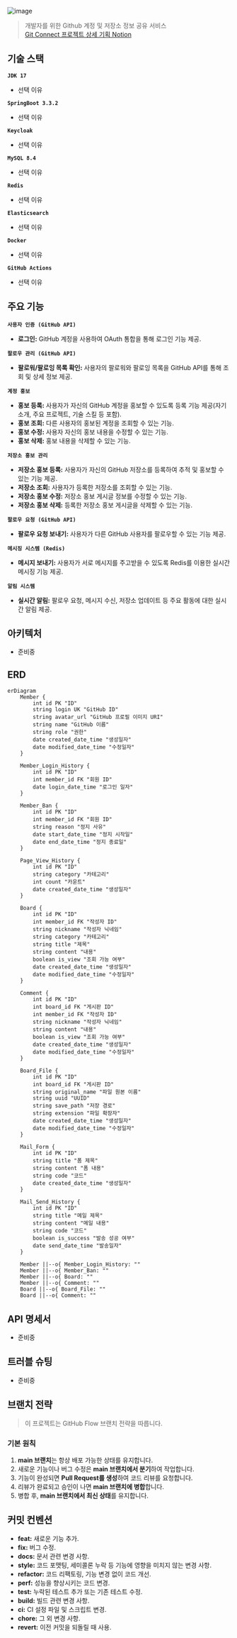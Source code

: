 ![image](https://github.com/user-attachments/assets/484c488e-2dbf-4ae6-9595-c476ff5a8cea)
> 개발자를 위한 Github 계정 및 저장소 정보 공유 서비스
> <br>  [Git Connect 프로젝트 상세 기획 Notion](https://jjangsky.notion.site/)

## 기술 스택

**`JDK 17`**

- 선택 이유

**`SpringBoot 3.3.2`**

- 선택 이유

**`Keycloak`**

- 선택 이유

**`MySQL 8.4`**

- 선택 이유

**`Redis`**

- 선택 이유

**`Elasticsearch`**

- 선택 이유

**`Docker`**

- 선택 이유

**`GitHub Actions`**

- 선택 이유

## 주요 기능

**`사용자 인증 (GitHub API)`**

- **로그인:** GitHub 계정을 사용하여 OAuth 통합을 통해 로그인 기능 제공.

**`팔로우 관리 (GitHub API)`**

- **팔로워/팔로잉 목록 확인:** 사용자의 팔로워와 팔로잉 목록을 GitHub API를 통해 조회 및 상세 정보 제공.

**`계정 홍보`**

- **홍보 등록:** 사용자가 자신의 GitHub 계정을 홍보할 수 있도록 등록 기능 제공(자기소개, 주요 프로젝트, 기술 스킬 등 포함).
- **홍보 조회:** 다른 사용자의 홍보된 계정을 조회할 수 있는 기능.
- **홍보 수정:** 사용자 자신의 홍보 내용을 수정할 수 있는 기능.
- **홍보 삭제:** 홍보 내용을 삭제할 수 있는 기능.

**`저장소 홍보 관리`**

- **저장소 홍보 등록:** 사용자가 자신의 GitHub 저장소를 등록하여 추적 및 홍보할 수 있는 기능 제공.
- **저장소 조회:** 사용자가 등록한 저장소를 조회할 수 있는 기능.
- **저장소 홍보 수정:** 저장소 홍보 게시글 정보를 수정할 수 있는 기능.
- **저장소 홍보 삭제:** 등록한 저장소 홍보 게시글을 삭제할 수 있는 기능.

**`팔로우 요청 (GitHub API)`**

- **팔로우 요청 보내기:** 사용자가 다른 GitHub 사용자를 팔로우할 수 있는 기능 제공.

**`메시징 시스템 (Redis)`**

- **메시지 보내기:** 사용자가 서로 메시지를 주고받을 수 있도록 Redis를 이용한 실시간 메시징 기능 제공.

**`알림 시스템`**

- **실시간 알림:** 팔로우 요청, 메시지 수신, 저장소 업데이트 등 주요 활동에 대한 실시간 알림 제공.

## 아키텍처

- 준비중

## ERD

```mermaid
erDiagram
    Member {
        int id PK "ID"
        string login UK "GitHub ID"
        string avatar_url "GitHub 프로필 이미지 URI"
        string name "GitHub 이름"
        string role "권한"
        date created_date_time "생성일자"
        date modified_date_time "수정일자"
    }

    Member_Login_History {
        int id PK "ID"
        int member_id FK "회원 ID"
        date login_date_time "로그인 일자"
    }

    Member_Ban {
        int id PK "ID"
        int member_id FK "회원 ID"
        string reason "정지 사유"
        date start_date_time "정지 시작일"
        date end_date_time "정지 종료일"
    }

    Page_View_History {
        int id PK "ID"
        string category "카테고리"
        int count "카운트"
        date created_date_time "생성일자"
    }

    Board {
        int id PK "ID"
        int member_id FK "작성자 ID"
        string nickname "작성자 닉네임"
        string category "카테고리"
        string title "제목"
        string content "내용"
        boolean is_view "조회 가능 여부"
        date created_date_time "생성일자"
        date modified_date_time "수정일자"
    }

    Comment {
        int id PK "ID"
        int board_id FK "게시판 ID"
        int member_id FK "작성자 ID"
        string nickname "작성자 닉네임"
        string content "내용"
        boolean is_view "조회 가능 여부"
        date created_date_time "생성일자"
        date modified_date_time "수정일자"
    }

    Board_File {
        int id PK "ID"
        int board_id FK "게시판 ID"
        string original_name "파일 원본 이름"
        string uuid "UUID"
        string save_path "저장 경로"
        string extension "파일 확장자"
        date created_date_time "생성일자"
        date modified_date_time "수정일자"
    }

    Mail_Form {
        int id PK "ID"
        string title "폼 제목"
        string content "폼 내용"
        string code "코드"
        date created_date_time "생성일자"
    }

    Mail_Send_History {
        int id PK "ID"
        string title "메일 제목"
        string content "메일 내용"
        string code "코드"
        boolean is_success "발송 성공 여부"
        date send_date_time "발송일자"
    }

    Member ||--o{ Member_Login_History: ""
    Member ||--o{ Member_Ban: ""
    Member ||--o{ Board: ""
    Member ||--o{ Comment: ""
    Board ||--o{ Board_File: ""
    Board ||--o{ Comment: ""
```

## API 명세서

- 준비중

## 트러블 슈팅

- 준비중

## 브랜치 전략

> 이 프로젝트는 GitHub Flow 브랜치 전략을 따릅니다.

### 기본 원칙

1. **main 브랜치**는 항상 배포 가능한 상태를 유지합니다.
2. 새로운 기능이나 버그 수정은 **main 브랜치에서 분기**하여 작업합니다.
3. 기능이 완성되면 **Pull Request를 생성**하여 코드 리뷰를 요청합니다.
4. 리뷰가 완료되고 승인이 나면 **main 브랜치에 병합**합니다.
5. 병합 후, **main 브랜치에서 최신 상태**를 유지합니다.

## 커밋 컨벤션

- **feat:** 새로운 기능 추가.
- **fix:** 버그 수정.
- **docs:** 문서 관련 변경 사항.
- **style:** 코드 포맷팅, 세미콜론 누락 등 기능에 영향을 미치지 않는 변경 사항.
- **refactor:** 코드 리팩토링, 기능 변경 없이 코드 개선.
- **perf:** 성능을 향상시키는 코드 변경.
- **test:** 누락된 테스트 추가 또는 기존 테스트 수정.
- **build:** 빌드 관련 변경 사항.
- **ci:** CI 설정 파일 및 스크립트 변경.
- **chore:** 그 외 변경 사항.
- **revert:** 이전 커밋을 되돌릴 때 사용.
